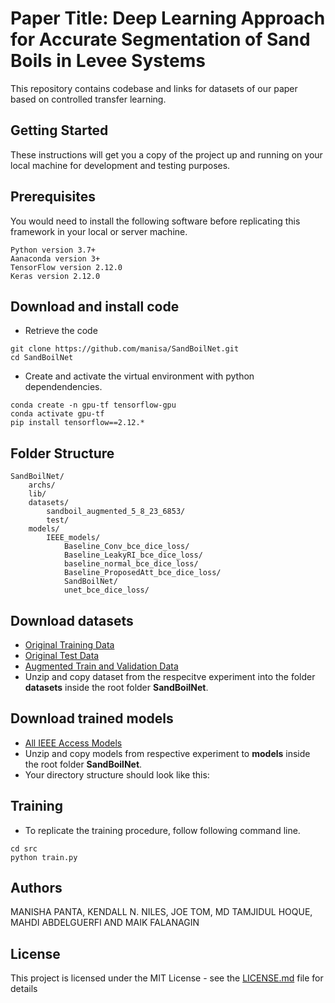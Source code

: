 # Paper Title: Deep Learning Approach for Accurate Segmentation of Sand Boils in Levee Systems
This repository contains codebase and links for datasets of our paper based on controlled transfer learning. 


## Getting Started

These instructions will get you a copy of the project up and running on your local machine for development and testing purposes.

## Prerequisites

You would need to install the following software before replicating this framework in your local or server machine.

```
Python version 3.7+
Aanaconda version 3+
TensorFlow version 2.12.0
Keras version 2.12.0

```

## Download and install code
- Retrieve the code
```
git clone https://github.com/manisa/SandBoilNet.git
cd SandBoilNet
```

- Create and activate the virtual environment with python dependendencies. 
```
conda create -n gpu-tf tensorflow-gpu
conda activate gpu-tf
pip install tensorflow==2.12.*

```

## Folder Structure
```
SandBoilNet/
	archs/
	lib/
	datasets/
        sandboil_augmented_5_8_23_6853/
        test/
	models/
        IEEE_models/
            Baseline_Conv_bce_dice_loss/
            Baseline_LeakyRI_bce_dice_loss/
            baseline_normal_bce_dice_loss/
            Baseline_ProposedAtt_bce_dice_loss/
            SandBoilNet/
            unet_bce_dice_loss/

```

## Download datasets
- [Original Training Data](https://cs.uno.edu/~mpanta1/SandBoilNet/datasets/train.zip) 
- [Original Test Data](https://cs.uno.edu/~mpanta1/SandBoilNet/datasets/test.zip) 
- [Augmented Train and Validation Data](https://cs.uno.edu/~mpanta1/SandBoilNet/datasets/sandboil_augmented_5_8_23_6853.zip)
- Unzip and copy dataset from the respecitve experiment into the folder **datasets** inside the root folder **SandBoilNet**.


## Download trained models
- [All IEEE Access Models](https://cs.uno.edu/~mpanta1/SandBoilNet/models/IEEE_models.zip)
- Unzip and copy models from respective experiment to **models** inside the root folder **SandBoilNet**.
- Your directory structure should look like this:

## Training
- To replicate the training procedure, follow following command line.
```
cd src
python train.py

```

## Authors
MANISHA PANTA, KENDALL N. NILES, JOE TOM, MD TAMJIDUL HOQUE, MAHDI ABDELGUERFI AND MAIK FALANAGIN

## License
This project is licensed under the MIT License - see the [LICENSE.md](LICENSE.md) file for details
